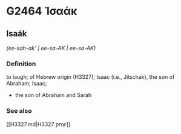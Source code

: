 # G2464 Ἰσαάκ

## Isaák

_(ee-sah-ak' | ee-sa-AK | ee-sa-AK)_

### Definition

to laugh; of Hebrew origin (H3327); Isaac (i.e., Jitschak), the son of Abraham; Isaac; 

- the son of Abraham and Sarah

### See also

[[H3327.md|H3327 יצחק]]
